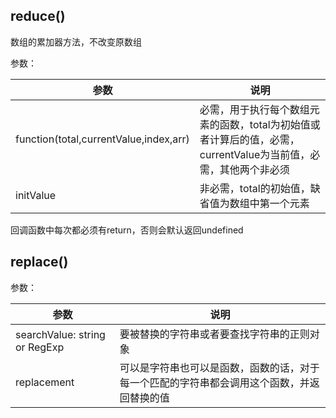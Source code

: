 ## reduce()
数组的累加器方法，不改变原数组

参数：

| 参数 | 说明 |
| ---- | ----|
| function(total,currentValue,index,arr) | 必需，用于执行每个数组元素的函数，total为初始值或者计算后的值，必需，currentValue为当前值，必需，其他两个非必须 |
| initValue |非必需，total的初始值，缺省值为数组中第一个元素|

回调函数中每次都必须有return，否则会默认返回undefined

## replace()

参数：

| 参数 | 说明 |
| ---- | ----|
| searchValue: string or RegExp | 要被替换的字符串或者要查找字符串的正则对象 |
| replacement  |可以是字符串也可以是函数，函数的话，对于每一个匹配的字符串都会调用这个函数，并返回替换的值|
